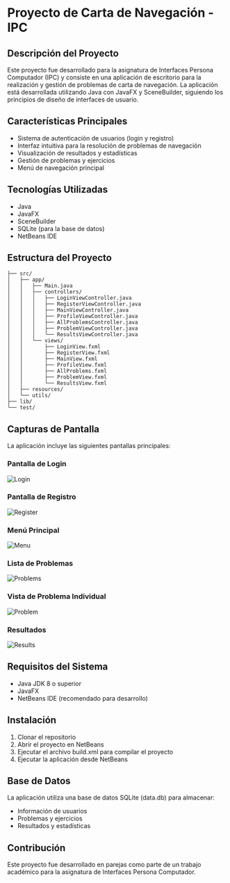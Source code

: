 # Proyecto de Carta de Navegación - IPC

## Descripción del Proyecto

Este proyecto fue desarrollado para la asignatura de Interfaces Persona Computador (IPC) y consiste en una aplicación de escritorio para la realización y gestión de problemas de carta de navegación. La aplicación está desarrollada utilizando Java con JavaFX y SceneBuilder, siguiendo los principios de diseño de interfaces de usuario.

## Características Principales

- Sistema de autenticación de usuarios (login y registro)
- Interfaz intuitiva para la resolución de problemas de navegación
- Visualización de resultados y estadísticas
- Gestión de problemas y ejercicios
- Menú de navegación principal

## Tecnologías Utilizadas

- Java
- JavaFX
- SceneBuilder
- SQLite (para la base de datos)
- NetBeans IDE

## Estructura del Proyecto

```
├── src/
│   ├── app/
│   │   ├── Main.java
│   │   ├── controllers/
│   │   │   ├── LoginViewController.java
│   │   │   ├── RegisterViewController.java
│   │   │   ├── MainViewController.java
│   │   │   ├── ProfileViewController.java
│   │   │   ├── AllProblemsController.java
│   │   │   ├── ProblemViewController.java
│   │   │   └── ResultsViewController.java
│   │   └── views/
│   │       ├── LoginView.fxml
│   │       ├── RegisterView.fxml
│   │       ├── MainView.fxml
│   │       ├── ProfileView.fxml
│   │       ├── AllProblems.fxml
│   │       ├── ProblemView.fxml
│   │       └── ResultsView.fxml
│   ├── resources/
│   └── utils/
├── lib/
└── test/
```

## Capturas de Pantalla

La aplicación incluye las siguientes pantallas principales:

### Pantalla de Login

![Login](images/Login.png)

### Pantalla de Registro

![Register](images/Register.png)

### Menú Principal

![Menu](images/Menu.png)

### Lista de Problemas

![Problems](images/Problems.png)

### Vista de Problema Individual

![Problem](images/Problem.png)

### Resultados

![Results](images/Results.png)

## Requisitos del Sistema

- Java JDK 8 o superior
- JavaFX
- NetBeans IDE (recomendado para desarrollo)

## Instalación

1. Clonar el repositorio
2. Abrir el proyecto en NetBeans
3. Ejecutar el archivo build.xml para compilar el proyecto
4. Ejecutar la aplicación desde NetBeans

## Base de Datos

La aplicación utiliza una base de datos SQLite (data.db) para almacenar:

- Información de usuarios
- Problemas y ejercicios
- Resultados y estadísticas

## Contribución

Este proyecto fue desarrollado en parejas como parte de un trabajo académico para la asignatura de Interfaces Persona Computador.
